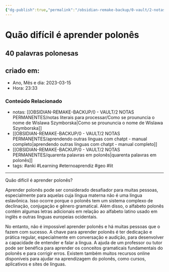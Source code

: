```yaml
---
{"dg-publish":true,"permalink":"/obsidian-remake-backup/0-vault/2-notas-permanentes/quao-dificil-e-aprender-polones/","tags":["permanente","anki","Learning","eternoaprendiz","geo","lit"],"dgHomeLink":true,"dgShowLocalGraph":true,"dgShowFileTree":true,"dgEnableSearch":true,"noteIcon":""}
---
```


# Quão difícil é aprender polonês
## 40 palavras polonesas

## criado em: 

- Ano, Mês e dia: 2023-03-15
- Hora: 23:33

### Conteúdo Relacionado

- notas: [[OBSIDIAN-REMAKE-BACKUP/0 - VAULT/2 NOTAS PERMANENTES/notas literais para processar/Como se proununcia o nome de Wislawa Szymborska\|Como se proununcia o nome de Wislawa Szymborska]]
- [[OBSIDIAN-REMAKE-BACKUP/0 - VAULT/2 NOTAS PERMANENTES/aprendendo outras línguas com chatpt - manual completo\|aprendendo outras línguas com chatpt - manual completo]]
- [[OBSIDIAN-REMAKE-BACKUP/0 - VAULT/2 NOTAS PERMANENTES/quarenta palavras em polonês\|quarenta palavras em polonês]]
- tags: #anki #Learning #eternoaprendiz #geo #lit

---

Quão difícil é aprender polonês?

Aprender polonês pode ser considerado desafiador para muitas pessoas, especialmente para aquelas cuja língua materna não é uma língua eslavônica. Isso ocorre porque o polonês tem um sistema complexo de declinação, conjugação e gênero gramatical. Além disso, o alfabeto polonês contém algumas letras adicionais em relação ao alfabeto latino usado em inglês e outras línguas europeias ocidentais.

No entanto, não é impossível aprender polonês e há muitas pessoas que o fazem com sucesso. A chave para aprender polonês é ter dedicação e prática regular, especialmente em conversação e audição, para desenvolver a capacidade de entender e falar a língua. A ajuda de um professor ou tutor pode ser benéfica para aprender os conceitos gramaticais fundamentais do polonês e para corrigir erros. Existem também muitos recursos online disponíveis para ajudar na aprendizagem do polonês, como cursos, aplicativos e sites de línguas.

